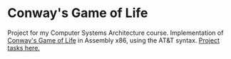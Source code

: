 # Conway's Game of Life
Project for my Computer Systems Architecture course. Implementation of [Conway's Game of Life](https://en.wikipedia.org/wiki/Conway's_Game_of_Life) in Assembly x86, using the AT&T syntax. [Project tasks here.](chrome-extension://efaidnbmnnnibpcajpcglclefindmkaj/https://cs.unibuc.ro/~crusu/asc/Arhitectura%20Sistemelor%20de%20Calcul%20(ASC)%20-%20Tema%20Laborator%202023.pdf)
